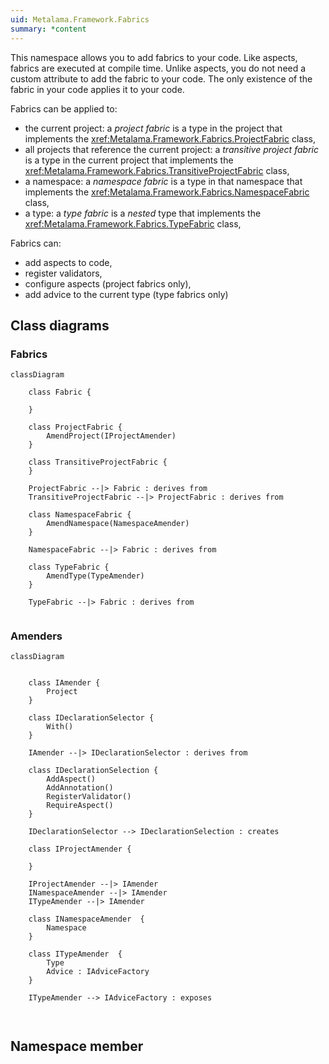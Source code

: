 ```yaml
---
uid: Metalama.Framework.Fabrics
summary: *content
---
```


This namespace allows you to add fabrics to your code. Like aspects, fabrics are executed at compile time. Unlike aspects, you do not need a custom attribute to add the fabric to your code. The only existence of the fabric in your code applies it to your code.

Fabrics can be applied to:

* the current project: a _project fabric_ is a type in the project that implements the <xref:Metalama.Framework.Fabrics.ProjectFabric> class,
* all projects that reference the current project: a _transitive project fabric_ is a type in the current project that implements the <xref:Metalama.Framework.Fabrics.TransitiveProjectFabric> class,
* a namespace: a _namespace fabric_ is a type in that namespace that implements the <xref:Metalama.Framework.Fabrics.NamespaceFabric> class,
* a type: a _type fabric_ is a _nested_ type that implements the <xref:Metalama.Framework.Fabrics.TypeFabric> class,

Fabrics can:

* add aspects to code,
* register validators,
* configure aspects (project fabrics only),
* add advice to the current type (type fabrics only)


## Class diagrams

### Fabrics

```mermaid
classDiagram

    class Fabric {

    }

    class ProjectFabric {
        AmendProject(IProjectAmender)
    }

    class TransitiveProjectFabric {
    }

    ProjectFabric --|> Fabric : derives from
    TransitiveProjectFabric --|> ProjectFabric : derives from

    class NamespaceFabric {
        AmendNamespace(NamespaceAmender)
    }

    NamespaceFabric --|> Fabric : derives from

    class TypeFabric {
        AmendType(TypeAmender)
    }

    TypeFabric --|> Fabric : derives from


```

### Amenders 



```mermaid
classDiagram

    
    class IAmender {
        Project
    }

    class IDeclarationSelector {
        With()
    }

    IAmender --|> IDeclarationSelector : derives from

    class IDeclarationSelection {
        AddAspect()
        AddAnnotation()
        RegisterValidator()
        RequireAspect()
    }

    IDeclarationSelector --> IDeclarationSelection : creates

    class IProjectAmender {

    }

    IProjectAmender --|> IAmender
    INamespaceAmender --|> IAmender
    ITypeAmender --|> IAmender

    class INamespaceAmender  {
        Namespace
    }

    class ITypeAmender  {
        Type
        Advice : IAdviceFactory
    }

    ITypeAmender --> IAdviceFactory : exposes



```

## Namespace member